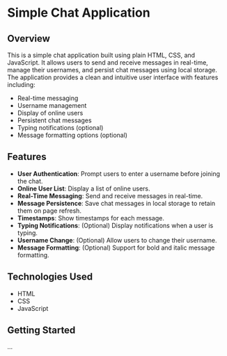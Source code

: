 # Simple Chat Application

## Overview

This is a simple chat application built using plain HTML, CSS, and JavaScript. It allows users to send and receive messages in real-time, manage their usernames, and persist chat messages using local storage. The application provides a clean and intuitive user interface with features including:

- Real-time messaging
- Username management
- Display of online users
- Persistent chat messages
- Typing notifications (optional)
- Message formatting options (optional)

## Features

- **User Authentication**: Prompt users to enter a username before joining the chat.
- **Online User List**: Display a list of online users.
- **Real-Time Messaging**: Send and receive messages in real-time.
- **Message Persistence**: Save chat messages in local storage to retain them on page refresh.
- **Timestamps**: Show timestamps for each message.
- **Typing Notifications**: (Optional) Display notifications when a user is typing.
- **Username Change**: (Optional) Allow users to change their username.
- **Message Formatting**: (Optional) Support for bold and italic message formatting.

## Technologies Used

- HTML
- CSS
- JavaScript

## Getting Started
...
